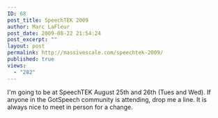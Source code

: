 ```yaml
---
ID: 68
post_title: SpeechTEK 2009
author: Marc LaFleur
post_date: 2009-08-22 21:54:24
post_excerpt: ""
layout: post
permalink: http://massivescale.com/speechtek-2009/
published: true
views:
  - "282"
---
```

<p>I'm going to be at SpeechTEK August 25th and 26th (Tues and Wed). If anyone in the GotSpeech community is attending, drop me a line. It is always nice to meet in person for a change. </p><img src="http://gotspeech.net/aggbug.aspx?PostID=9386" width="1" height="1">